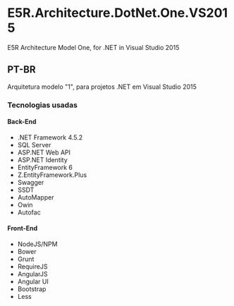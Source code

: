 # E5R.Architecture.DotNet.One.VS2015

E5R Architecture Model One, for .NET in Visual Studio 2015

## PT-BR

Arquitetura modelo "1", para projetos .NET em Visual Studio 2015

### Tecnologias usadas

#### Back-End

* .NET Framework 4.5.2
* SQL Server
* ASP.NET Web API
* ASP.NET Identity
* EntityFramework 6
* Z.EntityFramework.Plus
* Swagger
* SSDT
* AutoMapper
* Owin
* Autofac

#### Front-End

* NodeJS/NPM
* Bower
* Grunt
* RequireJS
* AngularJS
* Angular UI
* Bootstrap
* Less